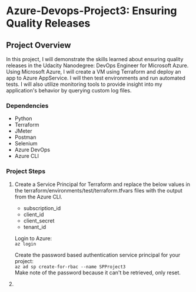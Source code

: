 # Azure-Devops-Project3: Ensuring Quality Releases

## Project Overview

In this project, I will demonstrate the skills learned about ensuring quality releases in the Udacity Nanodegree: DevOps Engineer for Microsoft Azure. Using Microsoft Azure, I will create a VM using Terraform and deploy an app to Azure AppService. I will then test environments and run automated tests. I will also utilize monitoring tools to provide insight into my application's behavior by querying custom log files.

### Dependencies

* Python
* Terraform
* JMeter
* Postman
* Selenium
* Azure DevOps
* Azure CLI

### Project Steps

1. Create a Service Principal for Terraform and replace the below values in the terraform/environments/test/terraform.tfvars files with the output from  the Azure CLI.
    * subscription_id
    * client_id
    * client_secret
    * tenant_id

    Login to Azure:\
`az login`

    Create the password based authentication service principal for your project:\
    `az ad sp create-for-rbac --name SPProject3`\
    Make note of the password because it can't be retrieved, only reset.

2.
